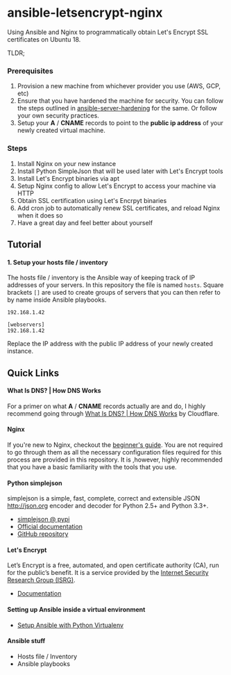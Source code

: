 # ansible-letsencrypt-nginx

Using Ansible and Nginx to programmatically obtain Let's Encrypt SSL certificates on Ubuntu 18.

TLDR;

### Prerequisites

1. Provision a new machine from whichever provider you use (AWS, GCP, etc)
2. Ensure that you have hardened the machine for security. You can follow the steps outlined in [ansible-server-hardening](https://able.bio/jibiabraham/basic-server-hardening-using-ansible--127r833) for the same. Or follow your own security practices.
3. Setup your **A** / **CNAME** records to point to the **public ip address** of your newly created virtual machine.

### Steps

1. Install Nginx on your new instance
2. Install Python SimpleJson that will be used later with Let's Encrypt tools
3. Install Let's Encrypt binaries via apt
4. Setup Nginx config to allow Let's Encrypt to access your machine via HTTP
5. Obtain SSL certification using Let's Encrpyt binaries
6. Add cron job to automatically renew SSL certificates, and reload Nginx when it does so
7. Have a great day and feel better about yourself
   <!-- TODO - Add mental health references -->

## Tutorial

#### 1. Setup your hosts file / inventory

The hosts file / inventory is the Ansible way of keeping track of IP addresses of your servers. In this repository the file is named `hosts`. Square brackets `[]` are used to create groups of servers that you can then refer to by name inside Ansible playbooks.

```
192.168.1.42

[webservers]
192.168.1.42
```

Replace the IP address with the public IP address of your newly created instance.

## Quick Links

#### What Is DNS? | How DNS Works

For a primer on what **A** / **CNAME** records actually are and do, I highly recommend going through [What Is DNS? | How DNS Works](https://www.cloudflare.com/learning/dns/what-is-dns/) by Cloudflare.

#### Nginx

If you're new to Nginx, checkout the [beginner's guide](https://nginx.org/en/docs/beginners_guide.html). You are not required to go through them as all the necessary configuration files required for this process are provided in this repository. It is ,however, highly recommended that you have a basic familiarity with the tools that you use.

#### Python simplejson

simplejson is a simple, fast, complete, correct and extensible JSON <http://json.org> encoder and decoder for Python 2.5+ and Python 3.3+.

- [simplejson @ pypi](https://pypi.org/project/simplejson/)
- [Official documentation](https://simplejson.readthedocs.io/en/latest/#module-simplejson)
- [GitHub repository](https://github.com/simplejson/simplejson)

#### Let's Encrypt

Let’s Encrypt is a free, automated, and open certificate authority (CA), run for the public’s benefit. It is a service provided by the [Internet Security Research Group (ISRG)](https://www.abetterinternet.org/).

- [Documentation](https://letsencrypt.org/docs/)

#### Setting up Ansible inside a virtual environment

- [Setup Ansible with Python Virtualenv](https://buildahomelab.com/2018/10/06/setup-ansible-with-virtualenv/)

#### Ansible stuff

- Hosts file / Inventory
- Ansible playbooks

